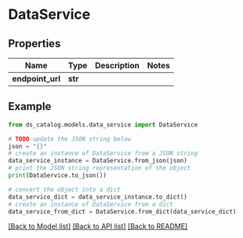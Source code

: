 # DataService


## Properties

Name | Type | Description | Notes
------------ | ------------- | ------------- | -------------
**endpoint_url** | **str** |  | 

## Example

```python
from ds_catalog.models.data_service import DataService

# TODO update the JSON string below
json = "{}"
# create an instance of DataService from a JSON string
data_service_instance = DataService.from_json(json)
# print the JSON string representation of the object
print(DataService.to_json())

# convert the object into a dict
data_service_dict = data_service_instance.to_dict()
# create an instance of DataService from a dict
data_service_from_dict = DataService.from_dict(data_service_dict)
```
[[Back to Model list]](../README.md#documentation-for-models) [[Back to API list]](../README.md#documentation-for-api-endpoints) [[Back to README]](../README.md)


